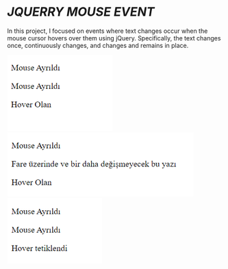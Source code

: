 <h1><i>JQUERRY MOUSE EVENT</i></h1>
<p>In this project, I focused on events where text changes occur when the mouse cursor hovers over them using jQuery. Specifically, the text changes once, continuously changes, and changes and remains in place.</p>
<img src="SS1.png">
<img src="SS2.png">
<img src="SS3.png">

